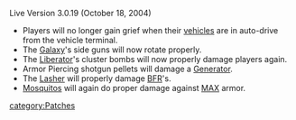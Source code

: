 Live Version 3.0.19 (October 18, 2004)

- Players will no longer gain grief when their
  [vehicles](vehicle.md) are in auto-drive from the vehicle
  terminal.
- The [Galaxy](Galaxy.md)'s side guns will now rotate
  properly.
- The [Liberator](Liberator.md)'s cluster bombs will now
  properly damage players again.
- Armor Piercing shotgun pellets will damage a
  [Generator](Generator.md).
- The [Lasher](Lasher.md) will properly damage
  [BFR](BFR.md)'s.
- [Mosquitos](Mosquito.md) will again do proper damage against
  [MAX](MAX.md) armor.

[category:Patches](category:Patches.md)
